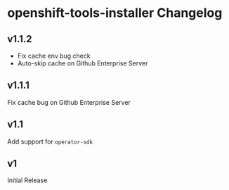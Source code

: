 # openshift-tools-installer Changelog

## v1.1.2
- Fix cache env bug check
- Auto-skip cache on Github Enterprise Server

## v1.1.1
Fix cache bug on Github Enterprise Server

## v1.1
Add support for `operator-sdk`

## v1
Initial Release
